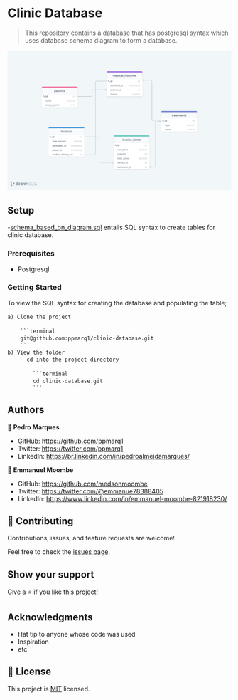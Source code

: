 # Clinic Database

> This repository contains a database that has postgresql syntax which uses database schema diagram to form a database.

<img src="/Asset/clinic_diagram.png" alt="">

## Setup

-[schema_based_on_diagram.sql](./schema.sql) entails SQL syntax to create tables for clinic database.

### Prerequisites

- Postgresql

### Getting Started

To view the SQL syntax for creating the database and populating the table;

    a) Clone the project

        ```terminal
        git@github.com:ppmarq1/clinic-database.git
        ```
    b) View the folder
        - cd into the project directory

            ```terminal
            cd clinic-database.git
            ```

## Authors

👤 **Pedro Marques**

- GitHub: https://github.com/ppmarq1
- Twitter: https://twitter.com/ppmarq1
- LinkedIn: https://br.linkedin.com/in/pedroalmeidamarques/

👤 **Emmanuel Moombe** 

- GitHub: https://github.com/medsonmoombe
- Twitter: https://twitter.com/@emmanue78388405
- LinkedIn: https://www.linkedin.com/in/emmanuel-moombe-821918230/

## 🤝 Contributing

Contributions, issues, and feature requests are welcome!

Feel free to check the [issues page](https://github.com/ppmarq1/Clinic-Database/issues).

## Show your support

Give a ⭐️ if you like this project!

## Acknowledgments

- Hat tip to anyone whose code was used
- Inspiration
- etc

## 📝 License

This project is [MIT](./MIT.md) licensed.
